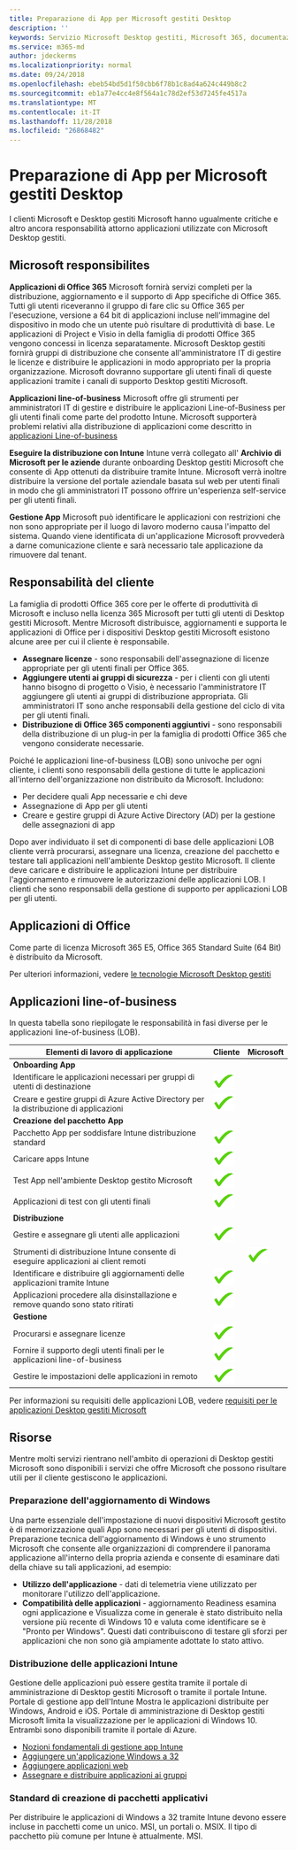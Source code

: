 ```yaml
---
title: Preparazione di App per Microsoft gestiti Desktop
description: ''
keywords: Servizio Microsoft Desktop gestiti, Microsoft 365, documentazione
ms.service: m365-md
author: jdeckerms
ms.localizationpriority: normal
ms.date: 09/24/2018
ms.openlocfilehash: ebeb54bd5d1f50cbb6f78b1c8ad4a624c449b8c2
ms.sourcegitcommit: eb1a77e4cc4e8f564a1c78d2ef53d7245fe4517a
ms.translationtype: MT
ms.contentlocale: it-IT
ms.lasthandoff: 11/28/2018
ms.locfileid: "26868482"
---
```

# <a name="preparing-apps-for-microsoft-managed-desktop"></a>Preparazione di App per Microsoft gestiti Desktop

<!--This topic is the target for 2 "Learn more" links in the Admin Portal (aka.ms/app-overview;app-package); also target for link from Online resources (aka.ms/app-overviewmmd-app-prep) do not delete.-->

<!--Applications: supported/onboard/deployment -->
 
I clienti Microsoft e Desktop gestiti Microsoft hanno ugualmente critiche e altro ancora responsabilità attorno applicazioni utilizzate con Microsoft Desktop gestiti.

## <a name="microsoft-responsibilites"></a>Microsoft responsibilites
**Applicazioni di Office 365** Microsoft fornirà servizi completi per la distribuzione, aggiornamento e il supporto di App specifiche di Office 365. Tutti gli utenti riceveranno il gruppo di fare clic su Office 365 per l'esecuzione, versione a 64 bit di applicazioni incluse nell'immagine del dispositivo in modo che un utente può risultare di produttività di base. Le applicazioni di Project e Visio in della famiglia di prodotti Office 365 vengono concessi in licenza separatamente.  Microsoft Desktop gestiti fornirà gruppi di distribuzione che consente all'amministratore IT di gestire le licenze e distribuire le applicazioni in modo appropriato per la propria organizzazione. Microsoft dovranno supportare gli utenti finali di queste applicazioni tramite i canali di supporto Desktop gestiti Microsoft.

**Applicazioni line-of-business** Microsoft offre gli strumenti per amministratori IT di gestire e distribuire le applicazioni Line-of-Business per gli utenti finali come parte del prodotto Intune. Microsoft supporterà problemi relativi alla distribuzione di applicazioni come descritto in [applicazioni Line-of-business](#line-of-business-applications) 

**Eseguire la distribuzione con Intune** Intune verrà collegato all' **Archivio di Microsoft per le aziende** durante onboarding Desktop gestiti Microsoft che consente di App ottenuti da distribuire tramite Intune. Microsoft verrà inoltre distribuire la versione del portale aziendale basata sul web per utenti finali in modo che gli amministratori IT possono offrire un'esperienza self-service per gli utenti finali.

**Gestione App** Microsoft può identificare le applicazioni con restrizioni che non sono appropriate per il luogo di lavoro moderno causa l'impatto del sistema. Quando viene identificata di un'applicazione Microsoft provvederà a darne comunicazione cliente e sarà necessario tale applicazione da rimuovere dal tenant. 

## <a name="customer-responsibilities"></a>Responsabilità del cliente
La famiglia di prodotti Office 365 core per le offerte di produttività di Microsoft e incluso nella licenza 365 Microsoft per tutti gli utenti di Desktop gestiti Microsoft. Mentre Microsoft distribuisce, aggiornamenti e supporta le applicazioni di Office per i dispositivi Desktop gestiti Microsoft esistono alcune aree per cui il cliente è responsabile.
- **Assegnare licenze** - sono responsabili dell'assegnazione di licenze appropriate per gli utenti finali per Office 365. 
- **Aggiungere utenti ai gruppi di sicurezza** - per i clienti con gli utenti hanno bisogno di progetto o Visio, è necessario l'amministratore IT aggiungere gli utenti ai gruppi di distribuzione appropriata. Gli amministratori IT sono anche responsabili della gestione del ciclo di vita per gli utenti finali. 
- **Distribuzione di Office 365 componenti aggiuntivi** - sono responsabili della distribuzione di un plug-in per la famiglia di prodotti Office 365 che vengono considerate necessarie. 

Poiché le applicazioni line-of-business (LOB) sono univoche per ogni cliente, i clienti sono responsabili della gestione di tutte le applicazioni all'interno dell'organizzazione non distribuito da Microsoft. Includono:
- Per decidere quali App necessarie e chi deve
- Assegnazione di App per gli utenti
- Creare e gestire gruppi di Azure Active Directory (AD) per la gestione delle assegnazioni di app 

Dopo aver individuato il set di componenti di base delle applicazioni LOB cliente verrà procurarsi, assegnare una licenza, creazione del pacchetto e testare tali applicazioni nell'ambiente Desktop gestito Microsoft. Il cliente deve caricare e distribuire le applicazioni Intune per distribuire l'aggiornamento e rimuovere le autorizzazioni delle applicazioni LOB. I clienti che sono responsabili della gestione di supporto per applicazioni LOB per gli utenti.
 

## <a name="office-applications"></a>Applicazioni di Office
Come parte di licenza Microsoft 365 E5, Office 365 Standard Suite (64 Bit) è distribuito da Microsoft. 

Per ulteriori informazioni, vedere [le tecnologie Microsoft Desktop gestiti](../intro/technologies.md)<!--- and the other applications licensed under Office 365 E5 may be deployed by the customer using Intune’s deployment tools.-->

## <a name="line-of-business-applications"></a>Applicazioni line-of-business
In questa tabella sono riepilogate le responsabilità in fasi diverse per le applicazioni line-of-business (LOB). 

Elementi di lavoro di applicazione |    Cliente    | Microsoft
--- | --- | ---
**Onboarding App** |  |
Identificare le applicazioni necessari per gruppi di utenti di destinazione   | ![sì](images/checkmark.png)  |
Creare e gestire gruppi di Azure Active Directory per la distribuzione di applicazioni | ![sì](images/checkmark.png) |   
**Creazione del pacchetto App** |  |
Pacchetto App per soddisfare Intune distribuzione standard |  ![sì](images/checkmark.png) |  
Caricare apps Intune | ![sì](images/checkmark.png)     |
Test App nell'ambiente Desktop gestito Microsoft |    ![sì](images/checkmark.png) |  
Applicazioni di test con gli utenti finali    | ![sì](images/checkmark.png) |    
**Distribuzione** | |
Gestire e assegnare gli utenti alle applicazioni  | ![sì](images/checkmark.png)  |
Strumenti di distribuzione Intune consente di eseguire applicazioni ai client remoti| |   ![sì](images/checkmark.png)
Identificare e distribuire gli aggiornamenti delle applicazioni tramite Intune | ![sì](images/checkmark.png)    |
Applicazioni procedere alla disinstallazione e remove quando sono stato ritirati    | ![sì](images/checkmark.png) |    
**Gestione** | |
Procurarsi e assegnare licenze |   ![sì](images/checkmark.png)     |
Fornire il supporto degli utenti finali per le applicazioni line-of-business  | ![sì](images/checkmark.png) |
Gestire le impostazioni delle applicazioni in remoto    | ![sì](images/checkmark.png) |

Per informazioni su requisiti delle applicazioni LOB, vedere [requisiti per le applicazioni Desktop gestiti Microsoft](../service-description/mmd-app-requirements.md)

## <a name="resources"></a>Risorse
Mentre molti servizi rientrano nell'ambito di operazioni di Desktop gestiti Microsoft sono disponibili i servizi che offre Microsoft che possono risultare utili per il cliente gestiscono le applicazioni.

### <a name="windows-upgrade-readiness"></a>Preparazione dell'aggiornamento di Windows
Una parte essenziale dell'impostazione di nuovi dispositivi Microsoft gestito è di memorizzazione quali App sono necessari per gli utenti di dispositivi. Preparazione tecnica dell'aggiornamento di Windows è uno strumento Microsoft che consente alle organizzazioni di comprendere il panorama applicazione all'interno della propria azienda e consente di esaminare dati della chiave su tali applicazioni, ad esempio:

- **Utilizzo dell'applicazione** - dati di telemetria viene utilizzato per monitorare l'utilizzo dell'applicazione.
- **Compatibilità delle applicazioni** - aggiornamento Readiness esamina ogni applicazione e Visualizza come in generale è stato distribuito nella versione più recente di Windows 10 e valuta come identificare se è "Pronto per Windows". Questi dati contribuiscono di testare gli sforzi per applicazioni che non sono già ampiamente adottate lo stato attivo.

### <a name="intune-application-deployment"></a>Distribuzione delle applicazioni Intune
Gestione delle applicazioni può essere gestita tramite il portale di amministrazione di Desktop gestiti Microsoft o tramite il portale Intune. Portale di gestione app dell'Intune Mostra le applicazioni distribuite per Windows, Android e iOS. Portale di amministrazione di Desktop gestiti Microsoft limita la visualizzazione per le applicazioni di Windows 10. Entrambi sono disponibili tramite il portale di Azure. 
- [Nozioni fondamentali di gestione app Intune](https://docs.microsoft.com/intune/app-management)
- [Aggiungere un'applicazione Windows a 32](https://docs.microsoft.com/intune/lob-apps-windows)
- [Aggiungere applicazioni web](https://docs.microsoft.com/intune/web-app)
- [Assegnare e distribuire applicazioni ai gruppi](https://docs.microsoft.com/intune/apps-deploy)

### <a name="application-packaging-standards"></a>Standard di creazione di pacchetti applicativi
Per distribuire le applicazioni di Windows a 32 tramite Intune devono essere incluse in pacchetti come un unico. MSI, un portali o. MSIX. Il tipo di pacchetto più comune per Intune è attualmente. MSI.
